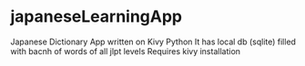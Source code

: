 # japaneseLearningApp
Japanese Dictionary App written on Kivy Python 
It has local db (sqlite) filled with bacnh of words of all jlpt levels
Requires kivy installation
